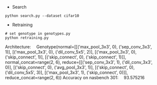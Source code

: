 - Search

```shell
python search.py --dataset cifar10
```

- Retraining

```shell
# set genotype in genotypes.py
python retraining.py 
```
Architecture:
&ensp;&ensp;Genotype(normal=[[('max_pool_3x3', 0), ('sep_conv_3x3', 1)], [('max_pool_3x3', 0), ('dil_conv_5x5', 2)], [('max_pool_3x3', 0), ('skip_connect', 1)], [('skip_connect', 0), ('skip_connect', 1)]], normal_concat=range(2, 6), reduce=[[('sep_conv_3x3', 1), ('dil_conv_3x3', 0)], [('skip_connect', 0), ('avg_pool_3x3', 1)], [('skip_connect', 0), ('dil_conv_5x5', 3)], [('max_pool_3x3', 1), ('skip_connect', 0)]], reduce_concat=range(2, 6))
Accuracy on nasbench 301:
&ensp;&ensp;93.575216
